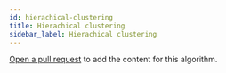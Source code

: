 ```yaml
---
id: hierachical-clustering
title: Hierachical clustering
sidebar_label: Hierachical clustering
---
```


[Open a pull request](https://github.com/AllAlgorithms/algorithms/tree/master/docs/hierachical-clustering.md) to add the content for this algorithm.